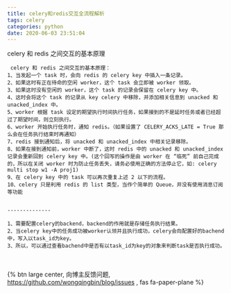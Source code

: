 ```yaml
---
title: celery和redis交互全流程解析
tags: celery
categories: python
date: 2020-06-03 23:51:04
---
```

celery 和 redis 之间交互的基本原理
<!-- more -->
```text
 celery 和 redis 之间交互的基本原理：
1、当发起一个 task 时，会向 redis 的 celery key 中插入一条记录。
2、如果这时有正在待命的空闲 worker，这个 task 会立即被 worker 领取。
3、如果这时没有空闲的 worker，这个 task 的记录会保留在 celery key 中。
4、这时会将这个 task 的记录从 key celery 中移除，并添加相关信息到 unacked 和 unacked_index 中。
5、worker 根据 task 设定的期望执行时间执行任务，如果接到的不是延时任务或者已经超过了期望时间，则立刻执行。
6、worker 开始执行任务时，通知 redis。（如果设置了 CELERY_ACKS_LATE = True 那么会在任务执行结束时再通知）
7、redis 接到通知后，将 unacked 和 unacked_index 中相关记录移除。
8、如果在接到通知前，worker 中断了，这时 redis 中的 unacked 和 unacked_index 记录会重新回到 celery key 中。(这个回写的操作是由 worker 在 “临死” 前自己完成的，所以在关闭 worker 时为防止任务丢失，请务必使用正确的方法停止它，如: celery multi stop w1 -A proj1)
9、在 celery key 中的 task 可以再次重复上述 2 以下的流程。
10、celery 只是利用 redis 的 list 类型，当作个简单的 Queue，并没有使用消息订阅等功能


--------------

1、需要配置celery的backend，backend的作用就是存储任务执行结果。
2、当celery key中的任务成功被worker认领并且执行成功，celery会向配置好的bachend中，写入以task_id为key。
3、所以，可以通过查看bachend中是否有以task_id为key的对象来判断task是否执行成功。
```
<br><br>{% btn large center, 向博主反馈问题, <https://github.com/wongqingbin/blog/issues> , fas fa-paper-plane %}
